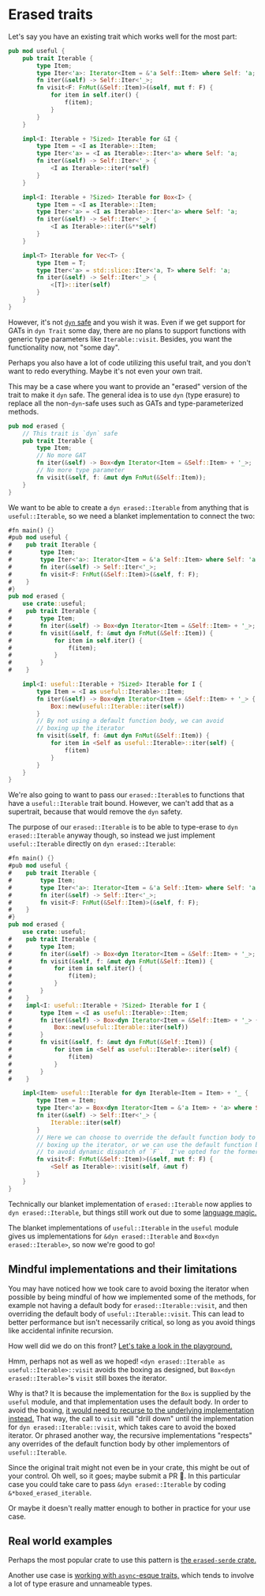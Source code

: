 # Erased traits

Let's say you have an existing trait which works well for the most part:
```rust
pub mod useful {
    pub trait Iterable {
        type Item;
        type Iter<'a>: Iterator<Item = &'a Self::Item> where Self: 'a;
        fn iter(&self) -> Self::Iter<'_>;
        fn visit<F: FnMut(&Self::Item)>(&self, mut f: F) {
            for item in self.iter() {
                f(item);
            }
        }
    }

    impl<I: Iterable + ?Sized> Iterable for &I {
        type Item = <I as Iterable>::Item;
        type Iter<'a> = <I as Iterable>::Iter<'a> where Self: 'a;
        fn iter(&self) -> Self::Iter<'_> {
            <I as Iterable>::iter(*self)
        }
    }

    impl<I: Iterable + ?Sized> Iterable for Box<I> {
        type Item = <I as Iterable>::Item;
        type Iter<'a> = <I as Iterable>::Iter<'a> where Self: 'a;
        fn iter(&self) -> Self::Iter<'_> {
            <I as Iterable>::iter(&**self)
        }
    }

    impl<T> Iterable for Vec<T> {
        type Item = T;
        type Iter<'a> = std::slice::Iter<'a, T> where Self: 'a;
        fn iter(&self) -> Self::Iter<'_> {
            <[T]>::iter(self)
        }
    }
}
```

However, it's not [`dyn` safe](./dyn-safety.md) and you wish it was.
Even if we get support for GATs in `dyn Trait` some day, there
are no plans to support functions with generic type parameters
like `Iterable::visit`.  Besides, you want the functionality now,
not "some day".

Perhaps you also have a lot of code utilizing this useful trait,
and you don't want to redo everything.  Maybe it's not even your
own trait.

This may be a case where you want to provide an "erased" version
of the trait to make it `dyn` safe.  The general idea is to use
`dyn` (type erasure) to replace all the non-`dyn`-safe uses such
as GATs and type-parameterized methods.

```rust
pub mod erased {
    // This trait is `dyn` safe
    pub trait Iterable {
        type Item;
        // No more GAT
        fn iter(&self) -> Box<dyn Iterator<Item = &Self::Item> + '_>;
        // No more type parameter
        fn visit(&self, f: &mut dyn FnMut(&Self::Item));
    }
}
```

We want to be able to create a `dyn erased::Iterable` from anything
that is `useful::Iterable`, so we need a blanket implementation to
connect the two:
```rust
#fn main() {}
#pub mod useful {
#    pub trait Iterable {
#        type Item;
#        type Iter<'a>: Iterator<Item = &'a Self::Item> where Self: 'a;
#        fn iter(&self) -> Self::Iter<'_>;
#        fn visit<F: FnMut(&Self::Item)>(&self, f: F);
#    }
#}
pub mod erased {
    use crate::useful;
#    pub trait Iterable {
#        type Item;
#        fn iter(&self) -> Box<dyn Iterator<Item = &Self::Item> + '_>;
#        fn visit(&self, f: &mut dyn FnMut(&Self::Item)) {
#            for item in self.iter() {
#                f(item);
#            }
#        }
#    }

    impl<I: useful::Iterable + ?Sized> Iterable for I {
        type Item = <I as useful::Iterable>::Item;
        fn iter(&self) -> Box<dyn Iterator<Item = &Self::Item> + '_> {
            Box::new(useful::Iterable::iter(self))
        }
        // By not using a default function body, we can avoid
        // boxing up the iterator
        fn visit(&self, f: &mut dyn FnMut(&Self::Item)) {
            for item in <Self as useful::Iterable>::iter(self) {
                f(item)
            }
        }
    }
}
```

We're also going to want to pass our `erased::Iterable`s to functions
that have a `useful::Iterable` trait bound.  However, we can't add
that as a supertrait, because that would remove the `dyn` safety.

The purpose of our `erased::Iterable` is to be able to type-erase to
`dyn erased::Iterable` anyway though, so instead we just implement
`useful::Iterable` directly on `dyn erased::Iterable`:
```rust
#fn main() {}
#pub mod useful {
#    pub trait Iterable {
#        type Item;
#        type Iter<'a>: Iterator<Item = &'a Self::Item> where Self: 'a;
#        fn iter(&self) -> Self::Iter<'_>;
#        fn visit<F: FnMut(&Self::Item)>(&self, f: F);
#    }
#}
pub mod erased {
    use crate::useful;
#    pub trait Iterable {
#        type Item;
#        fn iter(&self) -> Box<dyn Iterator<Item = &Self::Item> + '_>;
#        fn visit(&self, f: &mut dyn FnMut(&Self::Item)) {
#            for item in self.iter() {
#                f(item);
#            }
#        }
#    }
#    impl<I: useful::Iterable + ?Sized> Iterable for I {
#        type Item = <I as useful::Iterable>::Item;
#        fn iter(&self) -> Box<dyn Iterator<Item = &Self::Item> + '_> {
#            Box::new(useful::Iterable::iter(self))
#        }
#        fn visit(&self, f: &mut dyn FnMut(&Self::Item)) {
#            for item in <Self as useful::Iterable>::iter(self) {
#                f(item)
#            }
#        }
#    }

    impl<Item> useful::Iterable for dyn Iterable<Item = Item> + '_ {
        type Item = Item;
        type Iter<'a> = Box<dyn Iterator<Item = &'a Item> + 'a> where Self: 'a;
        fn iter(&self) -> Self::Iter<'_> {
            Iterable::iter(self)
        }
        // Here we can choose to override the default function body to avoid
        // boxing up the iterator, or we can use the default function body
        // to avoid dynamic dispatch of `F`.  I've opted for the former.
        fn visit<F: FnMut(&Self::Item)>(&self, mut f: F) {
            <Self as Iterable>::visit(self, &mut f)
        }
    }
}
```

Technically our blanket implementation of `erased::Iterable` now applies to
`dyn erased::Iterable`, but things still work out due to some
[language magic.](./dyn-trait-impls.md#the-implementation-cannot-be-directly-overrode)

The blanket implementations of `useful::Iterable` in the `useful` module gives
us implementations for `&dyn erased::Iterable` and `Box<dyn erased::Iterable>`,
so now we're good to go!

## Mindful implementations and their limitations

You may have noticed how we took care to avoid boxing the iterator when possible
by being mindful of how we implemented some of the methods, for example not
having a default body for `erased::Iterable::visit`, and then overriding the
default body of `useful::Iterable::visit`.  This can lead to better performance
but isn't necessarily critical, so long as you avoid things like accidental
infinite recursion.

How well did we do on this front?
[Let's take a look in the playground.](https://play.rust-lang.org/?version=stable&mode=debug&edition=2021&gist=31dbe5ae8a7a6b7677ed942962424e03)

Hmm, perhaps not as well as we hoped!  `<dyn erased::Iterable as useful::Iterable>::visit`
avoids the boxing as designed, but `Box<dyn erased::Iterable>`'s `visit` still boxes the
iterator.

Why is that?  It is because the implementation for the `Box` is supplied by the `useful`
module, and that implementation uses the default body.  In order to avoid the boxing,
[it would need to recurse to the underlying implementation instead.](https://play.rust-lang.org/?version=stable&mode=debug&edition=2021&gist=02ae6370cdd7f7b5b1586e0281e090d2)
That way, the call to `visit` will "drill down" until the implementation for
`dyn erased::Iterable::visit`, which takes care to avoid the boxed iterator.  Or
phrased another way, the recursive implementations "respects" any overrides of the
default function body by other implementors of `useful::Iterable`.

Since the original trait might not even be in your crate, this might be out of your
control.  Oh well, so it goes; maybe submit a PR 🙂.  In this particular case you
could take care to pass `&dyn erased::Iterable` by coding `&*boxed_erased_iterable`.

Or maybe it doesn't really matter enough to bother in practice for your use case.

## Real world examples

Perhaps the most popular crate to use this pattern is
[the `erased-serde` crate.](https://crates.io/crates/erased-serde)

Another use case is [working with `async`-esque traits,](https://smallcultfollowing.com/babysteps/blog/2021/10/15/dyn-async-traits-part-6/)
which tends to involve a lot of type erasure and unnameable types.
